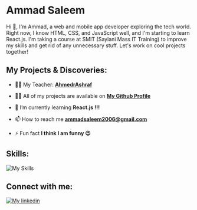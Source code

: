 # Ammad Saleem

Hi 👋, I'm Ammad, a web and mobile app developer exploring the tech world. Right now, I know HTML, CSS, and JavaScript well, and I'm starting to learn React.js. I'm taking a course at SMIT (Saylani Mass IT Training) to improve my skills and get rid of any unnecessary stuff. Let's work on cool projects together!

## My Projects & Discoveries:

- 🧑‍🏫 My Teacher: **[AhmedrAshraf](https://github.com/AhmedrAshraf)**

- 👨‍💻 All of my projects are available on **[My Github Profile](https://github.com/ammadsaleem18?tab=repositories)**

- 🌱 I’m currently learning **React.js !!!**

- 📫 How to reach me **ammadsaleem2006@gmail.com**


- ⚡ Fun fact **I think I am funny 😉**

## Skills:
![My Skills](https://skillicons.dev/icons?i=react,vite,js,html,css,nodejs,github,bootstrap,tailwind,ps,figma)

## Connect with me:
[![My linkedin](https://skillicons.dev/icons?i=linkedin)](https://www.linkedin.com/in/ammadsaleem18)
